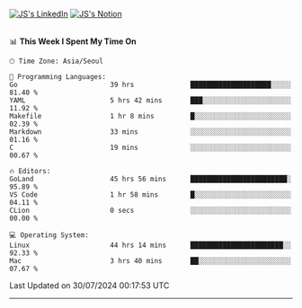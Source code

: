 
[![JS's LinkedIn](https://img.shields.io/badge/LinkedIn-blue?style=for-the-badge&logo=linkedin)](https://www.linkedin.com/in/jaeseung-lee-5a2a32139/) 
[![JS's Notion](https://img.shields.io/badge/Notion-black?style=for-the-badge&logo=notion)](https://bit.ly/ljswiki1) <br><br>
<!-- ![JS's GitHub stats](https://github-readme-stats-lemon-five.vercel.app/api?username=tkxkd0159&hide=contribs,prs,stars,issues&show_icons=true&theme=react&include_all_commits=true)   -->
<!-- ![Top Langs](https://github-readme-stats-lemon-five.vercel.app/api/top-langs/?username=tkxkd0159&layout=compact&hide=jupyter%20notebook,scss,html,css&langs_count=10)  -->


<!--START_SECTION:waka-->
📊 **This Week I Spent My Time On** 

```text
🕑︎ Time Zone: Asia/Seoul

💬 Programming Languages: 
Go                       39 hrs              ████████████████████░░░░░   81.40 % 
YAML                     5 hrs 42 mins       ███░░░░░░░░░░░░░░░░░░░░░░   11.92 % 
Makefile                 1 hr 8 mins         █░░░░░░░░░░░░░░░░░░░░░░░░   02.39 % 
Markdown                 33 mins             ░░░░░░░░░░░░░░░░░░░░░░░░░   01.16 % 
C                        19 mins             ░░░░░░░░░░░░░░░░░░░░░░░░░   00.67 % 

🔥 Editors: 
GoLand                   45 hrs 56 mins      ████████████████████████░   95.89 % 
VS Code                  1 hr 58 mins        █░░░░░░░░░░░░░░░░░░░░░░░░   04.11 % 
CLion                    0 secs              ░░░░░░░░░░░░░░░░░░░░░░░░░   00.00 % 

💻 Operating System: 
Linux                    44 hrs 14 mins      ███████████████████████░░   92.33 % 
Mac                      3 hrs 40 mins       ██░░░░░░░░░░░░░░░░░░░░░░░   07.67 % 
```


 Last Updated on 30/07/2024 00:17:53 UTC
<!--END_SECTION:waka-->

---
<!---
<a href="https://github.com/tkxkd0159/books">
  <img align="center" src="https://github-readme-stats-lemon-five.vercel.app/api/pin/?username=tkxkd0159&repo=books&theme=react" />
</a>
-->

<!---
- 🔭 I’m currently working on ...
- 🌱 I’m currently learning blockchain and distributed network
- 👯 I’m looking to collaborate on ...
- 🤔 I’m looking for help with ...
- 💬 Ask me about ...
- 📫 How to reach me: ...
- 😄 Pronouns: ...
- ⚡ Fun fact: ...
-->
